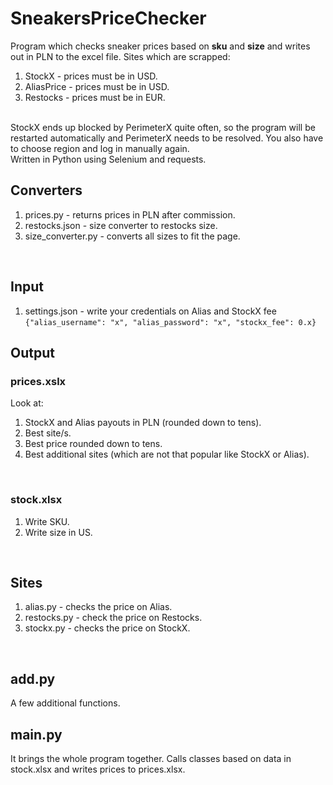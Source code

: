# SneakersPriceChecker
Program which checks sneaker prices based on **sku** and **size** and writes out in PLN to the excel file. Sites which are scrapped:
1. StockX - prices must be in USD. 
2. AliasPrice - prices must be in USD.
3. Restocks - prices must be in EUR.
<br /> 
StockX ends up blocked by PerimeterX quite often, so the program will be restarted automatically and PerimeterX needs to be resolved. You also have to choose region and log in manually again.<br /> 
Written in Python using Selenium and requests.

## Converters
1. prices.py - returns prices in PLN after commission.
2. restocks.json - size converter to restocks size.
3. size_converter.py - converts all sizes to fit the page.
<br />

## Input
1. settings.json - write your credentials on Alias and StockX fee
```{"alias_username": "x", "alias_password": "x", "stockx_fee": 0.x}```

## Output
### prices.xslx
Look at:
1. StockX and Alias payouts in PLN (rounded down to tens).
3. Best site/s.
4. Best price rounded down to tens.
5. Best additional sites (which are not that popular like StockX or Alias).
<br />

### stock.xlsx
1. Write SKU.
2. Write size in US.
<br />

## Sites
1. alias.py - checks the price on Alias.
2. restocks.py - check the price on Restocks.
3. stockx.py - checks the price on StockX. 
<br />

## add.py
A few additional functions.

## main.py
It brings the whole program together. Calls classes based on data in stock.xlsx and writes prices to prices.xlsx.
